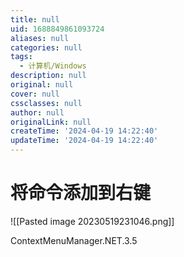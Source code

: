 ```yaml
---
title: null
uid: 1688849861093724
aliases: null
categories: null
tags:
  - 计算机/Windows
description: null
original: null
cover: null
cssclasses: null
author: null
originalLink: null
createTime: '2024-04-19 14:22:40'
updateTime: '2024-04-19 14:22:40'
---
```


# 将命令添加到右键

![[Pasted image 20230519231046.png]]

ContextMenuManager.NET.3.5
